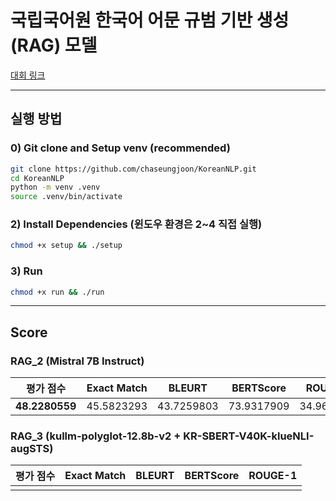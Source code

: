 # 국립국어원 한국어 어문 규범 기반 생성 (RAG) 모델

[대회 링크](https://kli.korean.go.kr/benchmark/taskOrdtm/taskList.do?taskOrdtmId=182&clCd=ING_TASK&subMenuId=sub01)

---

## 실행 방법

### 0) Git clone and **Setup venv (recommended)**

```bash
git clone https://github.com/chaseungjoon/KoreanNLP.git
cd KoreanNLP
python -m venv .venv
source .venv/bin/activate
```
### 2) Install Dependencies (윈도우 환경은 2~4 직접 실행)

```bash
chmod +x setup && ./setup
```

### 3) Run
```bash
chmod +x run && ./run
```

---

## Score

### RAG_2 (Mistral 7B Instruct)
| **평가 점수** | Exact Match | BLEURT | BERTScore | ROUGE-1 
|:---:|:-----------:|:---:|:---:|:---:|
|  **48.2280559** | 45.5823293  |  43.7259803 |  73.9317909 |  34.9635763

### RAG_3 (kullm-polyglot-12.8b-v2 + KR-SBERT-V40K-klueNLI-augSTS)
| **평가 점수** | Exact Match | BLEURT | BERTScore | ROUGE-1 
|:---:|:-----------:|:---:|:---:|:---:|
|  |  |  |  | 

